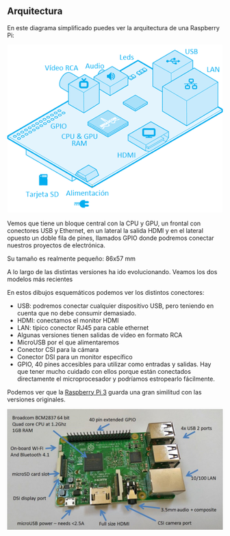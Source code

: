 ## Arquitectura

En este diagrama simplificado puedes ver la arquitectura de una Raspberry Pi:

![Arquitectura de la Raspberry Pi](./images/bloques.png)

Vemos que tiene un bloque central con la CPU y GPU, un frontal con conectores USB y Ethernet, en un lateral la salida HDMI y en el lateral opuesto un doble fila de pines, llamados GPIO donde podremos conectar nuestros proyectos de electrónica.

Su tamaño es realmente pequeño: 86x57 mm

A lo largo de las distintas versiones ha ido evolucionando. Veamos los dos modelos más recientes


En estos dibujos esquemáticos podemos ver los distintos conectores:

* USB: podremos conectar cualquier dispositivo USB, pero teniendo en cuenta que no debe consumir demasiado.
* HDMI: conectamos el monitor HDMI
* LAN: típico conector RJ45 para cable ethernet
* Algunas versiones tienen salidas de vídeo en formato RCA
* MicroUSB por el que alimentaremos
* Conector CSI para la cámara
* Conector DSI para un monitor específico
* GPIO, 40 pines accesibles para utilizar como entradas y salidas. Hay que tener mucho cuidado con ellos porque están conectados directamente el microprocesador y podríamos estropearlo fácilmente.

Podemos ver que la [Raspberry Pi 3](https://www.raspberrypi.org/products/raspberry-pi-3-model-b-plus/) guarda una gran similitud con las versiones originales.

![Bloques de la Raspberry Pi](./images/Raspberry-Pi-3.jpg)
